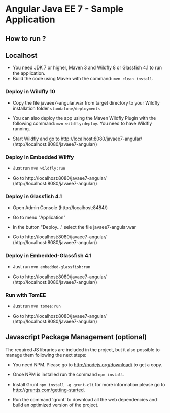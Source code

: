 # Angular Java EE 7 - Sample Application #

## How to run ? ##

## Localhost ##

* You need JDK 7 or higher, Maven 3 and Wildfly 8 or Glassfish 4.1 to run the application.
* Build the code using Maven with the command: `mvn clean install`.

### Deploy in Wildfly 10 ###

  * Copy the file javaee7-angular.war from target directory to your Wildfly installation folder
  `standalone/deployments`

  * You can also deploy the app using the Maven Wildfly Plugin with the following command: `mvn wildfly:deploy`. You need to have Wildfly running.

  * Start Wildfly and go to http://localhost:8080/javaee7-angular/ (http://localhost:8080/javaee7-angular/)
  
### Deploy in Embedded Wilffy ###

  * Just run `mvn wildfly:run`
  
  * Go to http://localhost:8080/javaee7-angular/ (http://localhost:8080/javaee7-angular/)

### Deploy in Glassfish 4.1 ###

  * Open Admin Console (http://localhost:8484/)
  
  * Go to menu "Application" 
  
  * In the button "Deploy..." select the file javaee7-angular.war
   
  * Go to http://localhost:8080/javaee7-angular/ (http://localhost:8080/javaee7-angular/)
  
### Deploy in Embedded-Glassfish 4.1 ###

  * Just run `mvn embedded-glassfish:run`
  
  * Go to http://localhost:8080/javaee7-angular/ (http://localhost:8080/javaee7-angular/)
  
### Run with TomEE ###

  * Just run `mvn tomee:run`
  
  * Go to http://localhost:8080/javaee7-angular/ (http://localhost:8080/javaee7-angular/)
  
## Javascript Package Management (optional) ##

The required JS libraries are included in the project, but it also possible to manage them following the next steps:

* You need NPM. Please go to http://nodejs.org/download/ to get a copy.

* Once NPM is installed run the command `npm install`.

* Install Grunt `npm install -g grunt-cli`  for more information please go to http://gruntjs.com/getting-started.

* Run the command 'grunt' to download all the web dependencies and build an optimized version of the project.
